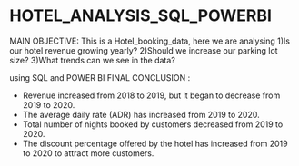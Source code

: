 # HOTEL_ANALYSIS_SQL_POWERBI
MAIN OBJECTIVE:
This is a Hotel_booking_data, here we are analysing 
1)Is our hotel revenue growing yearly?
2)Should we increase our parking lot size?
3)What trends can we see in the data?

using SQL and POWER BI 
FINAL CONCLUSION :
* Revenue increased from 2018 to 2019, but it began to decrease from 2019 to 2020.
* The average daily rate (ADR) has increased from 2019 to 2020.
* Total number of nights booked by customers decreased from 2019 to 2020.
* The discount percentage offered by the hotel has increased from 2019 to 2020 to attract more customers.
